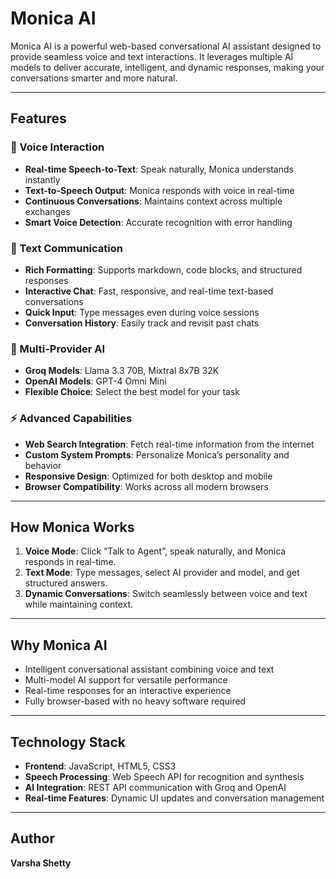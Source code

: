 # Monica AI

Monica AI is a powerful web-based conversational AI assistant designed to provide seamless voice and text interactions. It leverages multiple AI models to deliver accurate, intelligent, and dynamic responses, making your conversations smarter and more natural.

---

## Features

### 🎤 Voice Interaction
- **Real-time Speech-to-Text**: Speak naturally, Monica understands instantly  
- **Text-to-Speech Output**: Monica responds with voice in real-time  
- **Continuous Conversations**: Maintains context across multiple exchanges  
- **Smart Voice Detection**: Accurate recognition with error handling  

### 💬 Text Communication
- **Rich Formatting**: Supports markdown, code blocks, and structured responses  
- **Interactive Chat**: Fast, responsive, and real-time text-based conversations  
- **Quick Input**: Type messages even during voice sessions  
- **Conversation History**: Easily track and revisit past chats  

### 🧠 Multi-Provider AI
- **Groq Models**: Llama 3.3 70B, Mixtral 8x7B 32K  
- **OpenAI Models**: GPT-4 Omni Mini  
- **Flexible Choice**: Select the best model for your task  

### ⚡ Advanced Capabilities
- **Web Search Integration**: Fetch real-time information from the internet  
- **Custom System Prompts**: Personalize Monica’s personality and behavior  
- **Responsive Design**: Optimized for both desktop and mobile  
- **Browser Compatibility**: Works across all modern browsers  

---

## How Monica Works
1. **Voice Mode**: Click “Talk to Agent”, speak naturally, and Monica responds in real-time.  
2. **Text Mode**: Type messages, select AI provider and model, and get structured answers.  
3. **Dynamic Conversations**: Switch seamlessly between voice and text while maintaining context.  

---

## Why Monica AI
- Intelligent conversational assistant combining voice and text  
- Multi-model AI support for versatile performance  
- Real-time responses for an interactive experience  
- Fully browser-based with no heavy software required  

---

## Technology Stack
- **Frontend**: JavaScript, HTML5, CSS3  
- **Speech Processing**: Web Speech API for recognition and synthesis  
- **AI Integration**: REST API communication with Groq and OpenAI  
- **Real-time Features**: Dynamic UI updates and conversation management  

---

## Author
**Varsha Shetty**
